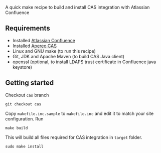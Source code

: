 A quick make recipe to build and install CAS integration with Atlassian Confluence

## Requirements
- Installed [Atlassian Confluence](https://www.atlassian.com/software/confluence)
- Installed [Apereo CAS](https://github.com/apereo/cas)
- Linux and GNU make (to run this recipe)
- Git, JDK and Apache Maven (to build CAS Java client)
- openssl (optional, to install LDAPS trust certificate in Confluence java keystore)

## Getting started
Checkout `cas` branch
```shell
git checkout cas
```

Copy `makefile.inc.sample` to `makefile.inc` and edit it to match your site
configuration. Run
```shell
make build
```
This will build all files required for CAS integration in `target` folder.


```shell
sudo make install
```
